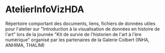 # AtelierInfoVizHDA
Répertoire comportant des documents, liens, fichiers de données utiles pour l'atelier sur "Introduction à la visualisation de données en histoire de l'art" lors de la journée "Kit de survie de l'historien de l'art à l'ère numérique" organisé par les partenaires de la Galerie Colbert (INHA, ANHIMA, THALIM) 
